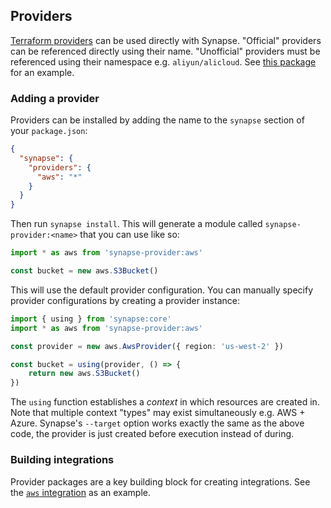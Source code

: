 ## Providers

[Terraform providers](https://registry.terraform.io/browse/providers) can be used directly with Synapse. "Official" providers can be referenced directly using their name. "Unofficial" providers must be referenced using their namespace e.g. `aliyun/alicloud`. See [this package](../test/fixtures/pm/unofficial-provider/package.json) for an example.

### Adding a provider

Providers can be installed by adding the name to the `synapse` section of your `package.json`:

```package.json
{
  "synapse": {
    "providers": {
      "aws": "*"
    }
  }
}
```

Then run `synapse install`. This will generate a module called `synapse-provider:<name>` that you can use like so:

```ts
import * as aws from 'synapse-provider:aws'

const bucket = new aws.S3Bucket()
```

This will use the default provider configuration. You can manually specify provider configurations by creating a provider instance:

```ts
import { using } from 'synapse:core'
import * as aws from 'synapse-provider:aws'

const provider = new aws.AwsProvider({ region: 'us-west-2' })

const bucket = using(provider, () => {
    return new aws.S3Bucket()
})
```

The `using` function establishes a _context_ in which resources are created in. Note that multiple context "types" may exist simultaneously e.g. AWS + Azure. Synapse's `--target` option works exactly the same as the above code, the provider is just created before execution instead of during.

### Building integrations

Provider packages are a key building block for creating integrations. See the [`aws` integration](../integrations/aws) as an example.
